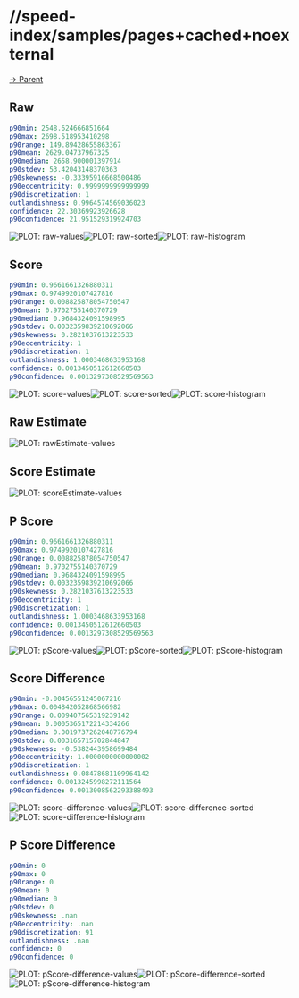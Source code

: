 
# //speed-index/samples/pages+cached+noexternal

[→ Parent](../..)


## Raw


```yaml
p90min: 2548.624666851664
p90max: 2698.518953410298
p90range: 149.89428655863367
p90mean: 2629.04737967325
p90median: 2658.900001397914
p90stdev: 53.42043148370363
p90skewness: -0.33395916668500486
p90eccentricity: 0.9999999999999999
p90discretization: 1
outlandishness: 0.9964574569036023
confidence: 22.30369923926628
p90confidence: 21.951529319924703

```

![PLOT: raw-values](./raw/values.svg)![PLOT: raw-sorted](./raw/sorted.svg)![PLOT: raw-histogram](./raw/histogram.svg)
## Score


```yaml
p90min: 0.9661661326880311
p90max: 0.9749920107427816
p90range: 0.008825878054750547
p90mean: 0.9702755140370729
p90median: 0.9684324091598995
p90stdev: 0.0032359839210692066
p90skewness: 0.2821037613223533
p90eccentricity: 1
p90discretization: 1
outlandishness: 1.0003468633953168
confidence: 0.0013450512612660503
p90confidence: 0.0013297308529569563

```

![PLOT: score-values](./score/values.svg)![PLOT: score-sorted](./score/sorted.svg)![PLOT: score-histogram](./score/histogram.svg)
## Raw Estimate

![PLOT: rawEstimate-values](./rawEstimate/values.svg)
## Score Estimate

![PLOT: scoreEstimate-values](./scoreEstimate/values.svg)
## P Score


```yaml
p90min: 0.9661661326880311
p90max: 0.9749920107427816
p90range: 0.008825878054750547
p90mean: 0.9702755140370729
p90median: 0.9684324091598995
p90stdev: 0.0032359839210692066
p90skewness: 0.2821037613223533
p90eccentricity: 1
p90discretization: 1
outlandishness: 1.0003468633953168
confidence: 0.0013450512612660503
p90confidence: 0.0013297308529569563

```

![PLOT: pScore-values](./pScore/values.svg)![PLOT: pScore-sorted](./pScore/sorted.svg)![PLOT: pScore-histogram](./pScore/histogram.svg)
## Score Difference


```yaml
p90min: -0.00456551245067216
p90max: 0.004842052868566982
p90range: 0.009407565319239142
p90mean: 0.0005365172214334266
p90median: 0.0019737262048776794
p90stdev: 0.003165715702844847
p90skewness: -0.5382443958699484
p90eccentricity: 1.0000000000000002
p90discretization: 1
outlandishness: 0.08478681109964142
confidence: 0.0013245998272111564
p90confidence: 0.0013008562293388493

```

![PLOT: score-difference-values](./score-difference/values.svg)![PLOT: score-difference-sorted](./score-difference/sorted.svg)![PLOT: score-difference-histogram](./score-difference/histogram.svg)
## P Score Difference


```yaml
p90min: 0
p90max: 0
p90range: 0
p90mean: 0
p90median: 0
p90stdev: 0
p90skewness: .nan
p90eccentricity: .nan
p90discretization: 91
outlandishness: .nan
confidence: 0
p90confidence: 0

```

![PLOT: pScore-difference-values](./pScore-difference/values.svg)![PLOT: pScore-difference-sorted](./pScore-difference/sorted.svg)![PLOT: pScore-difference-histogram](./pScore-difference/histogram.svg)